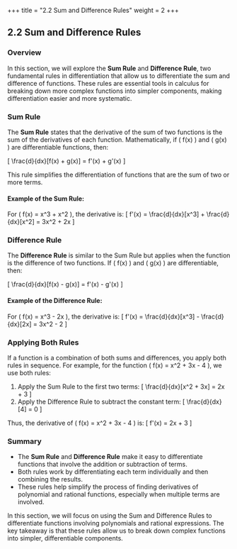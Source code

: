 +++
title = "2.2 Sum and Difference Rules"
weight = 2
+++

## 2.2 Sum and Difference Rules

### Overview

In this section, we will explore the **Sum Rule** and **Difference Rule**, two fundamental rules in differentiation that allow us to differentiate the sum and difference of functions. These rules are essential tools in calculus for breaking down more complex functions into simpler components, making differentiation easier and more systematic.

### Sum Rule

The **Sum Rule** states that the derivative of the sum of two functions is the sum of the derivatives of each function. Mathematically, if \( f(x) \) and \( g(x) \) are differentiable functions, then:

\[
\frac{d}{dx}[f(x) + g(x)] = f'(x) + g'(x)
\]

This rule simplifies the differentiation of functions that are the sum of two or more terms.

#### Example of the Sum Rule:

For \( f(x) = x^3 + x^2 \), the derivative is:
\[
f'(x) = \frac{d}{dx}[x^3] + \frac{d}{dx}[x^2] = 3x^2 + 2x
\]

### Difference Rule

The **Difference Rule** is similar to the Sum Rule but applies when the function is the difference of two functions. If \( f(x) \) and \( g(x) \) are differentiable, then:

\[
\frac{d}{dx}[f(x) - g(x)] = f'(x) - g'(x)
\]

#### Example of the Difference Rule:

For \( f(x) = x^3 - 2x \), the derivative is:
\[
f'(x) = \frac{d}{dx}[x^3] - \frac{d}{dx}[2x] = 3x^2 - 2
\]

### Applying Both Rules

If a function is a combination of both sums and differences, you apply both rules in sequence. For example, for the function \( f(x) = x^2 + 3x - 4 \), we use both rules:

1. Apply the Sum Rule to the first two terms:
   \[
   \frac{d}{dx}[x^2 + 3x] = 2x + 3
   \]
2. Apply the Difference Rule to subtract the constant term:
   \[
   \frac{d}{dx}[4] = 0
   \]
   
Thus, the derivative of \( f(x) = x^2 + 3x - 4 \) is:
\[
f'(x) = 2x + 3
\]

### Summary

- The **Sum Rule** and **Difference Rule** make it easy to differentiate functions that involve the addition or subtraction of terms.
- Both rules work by differentiating each term individually and then combining the results.
- These rules help simplify the process of finding derivatives of polynomial and rational functions, especially when multiple terms are involved.

In this section, we will focus on using the Sum and Difference Rules to differentiate functions involving polynomials and rational expressions. The key takeaway is that these rules allow us to break down complex functions into simpler, differentiable components.

